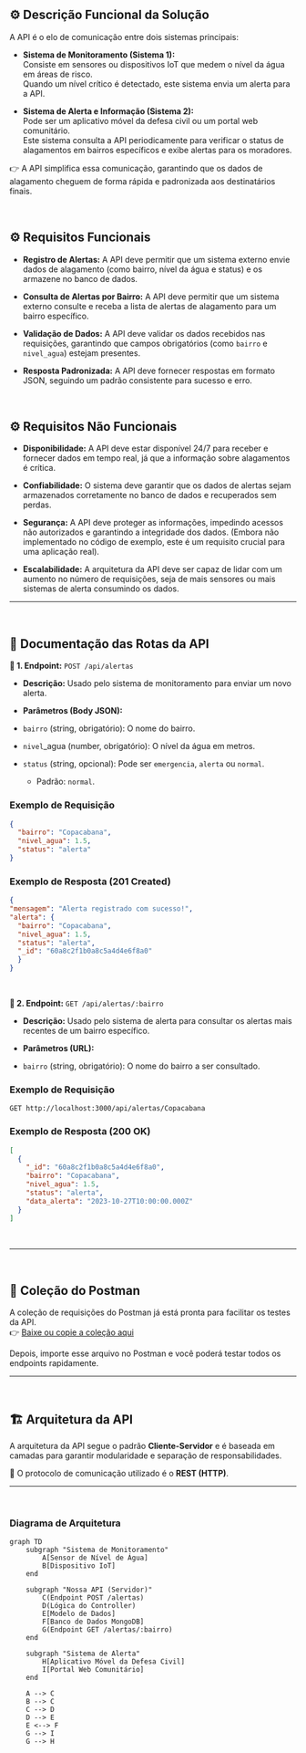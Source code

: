 ## ⚙️ Descrição Funcional da Solução
A API é o elo de comunicação entre dois sistemas principais:

- **Sistema de Monitoramento (Sistema 1):**  
  Consiste em sensores ou dispositivos IoT que medem o nível da água em áreas de risco.  
  Quando um nível crítico é detectado, este sistema envia um alerta para a API.

- **Sistema de Alerta e Informação (Sistema 2):**  
  Pode ser um aplicativo móvel da defesa civil ou um portal web comunitário.  
  Este sistema consulta a API periodicamente para verificar o status de alagamentos em bairros específicos e exibe alertas para os moradores.

👉 A API simplifica essa comunicação, garantindo que os dados de alagamento cheguem de forma rápida e padronizada aos destinatários finais.

<br>

## ⚙️ Requisitos Funcionais
- **Registro de Alertas:** A API deve permitir que um sistema externo envie dados de alagamento (como bairro, nível da água e status) e os armazene no banco de dados.

- **Consulta de Alertas por Bairro:** A API deve permitir que um sistema externo consulte e receba a lista de alertas de alagamento para um bairro específico.

- **Validação de Dados:** A API deve validar os dados recebidos nas requisições, garantindo que campos obrigatórios (como `bairro` e `nivel_agua`) estejam presentes.

- **Resposta Padronizada:** A API deve fornecer respostas em formato JSON, seguindo um padrão consistente para sucesso e erro.
<br>

## ⚙️ Requisitos Não Funcionais
- **Disponibilidade:** A API deve estar disponível 24/7 para receber e fornecer dados em tempo real, já que a informação sobre alagamentos é crítica.

- **Confiabilidade:** O sistema deve garantir que os dados de alertas sejam armazenados corretamente no banco de dados e recuperados sem perdas.

- **Segurança:** A API deve proteger as informações, impedindo acessos não autorizados e garantindo a integridade dos dados. (Embora não implementado no código de exemplo, este é um requisito crucial para uma aplicação real).

- **Escalabilidade:** A arquitetura da API deve ser capaz de lidar com um aumento no número de requisições, seja de mais sensores ou mais sistemas de alerta consumindo os dados.

---
<br>

## 📌 Documentação das Rotas da API

 **🔹 1. Endpoint:** `POST /api/alertas`

- **Descrição:** Usado pelo sistema de monitoramento para enviar um novo alerta.

- **Parâmetros (Body JSON):**

- `bairro` (string, obrigatório): O nome do bairro.

- `nivel`_agua (number, obrigatório): O nível da água em metros.

- `status` (string, opcional): Pode ser `emergencia`, `alerta` ou `normal`.

  - Padrão: `normal`.
    <br>
### Exemplo de Requisição
```json
{
  "bairro": "Copacabana",
  "nivel_agua": 1.5,
  "status": "alerta"
}
```

### Exemplo de Resposta (201 Created)
  ```json
  {
  "mensagem": "Alerta registrado com sucesso!",
  "alerta": {
    "bairro": "Copacabana",
    "nivel_agua": 1.5,
    "status": "alerta",
    "_id": "60a8c2f1b0a8c5a4d4e6f8a0"
    }
}
```
<br>

**🔹 2. Endpoint:** `GET /api/alertas/:bairro`

- **Descrição:** Usado pelo sistema de alerta para consultar os alertas mais recentes de um bairro específico.

- **Parâmetros (URL):**

 - `bairro` (string, obrigatório): O nome do bairro a ser consultado.

### Exemplo de Requisição

`GET http://localhost:3000/api/alertas/Copacabana`
### Exemplo de Resposta (200 OK)
```json
[
  {
    "_id": "60a8c2f1b0a8c5a4d4e6f8a0",
    "bairro": "Copacabana",
    "nivel_agua": 1.5,
    "status": "alerta",
    "data_alerta": "2023-10-27T10:00:00.000Z"
  }
]
```

<br>

---

<br>

## 📂 Coleção do Postman

A coleção de requisições do Postman já está pronta para facilitar os testes da API.  
👉 [Baixe ou copie a coleção aqui](https://github.com/cristianosolutions/api-alagamentos/blob/main/src/postman/collection.json)

Depois, importe esse arquivo no Postman e você poderá testar todos os endpoints rapidamente.

---
<br>

## 🏗️ Arquitetura da API
A arquitetura da API segue o padrão **Cliente-Servidor** e é baseada em camadas para garantir modularidade e separação de responsabilidades.  

📡 O protocolo de comunicação utilizado é o **REST (HTTP)**.


---
<br>

### Diagrama de Arquitetura
```mermaid
graph TD
    subgraph "Sistema de Monitoramento"
        A[Sensor de Nível de Água]
        B[Dispositivo IoT]
    end

    subgraph "Nossa API (Servidor)"
        C(Endpoint POST /alertas)
        D(Lógica do Controller)
        E[Modelo de Dados]
        F[Banco de Dados MongoDB]
        G(Endpoint GET /alertas/:bairro)
    end

    subgraph "Sistema de Alerta"
        H[Aplicativo Móvel da Defesa Civil]
        I[Portal Web Comunitário]
    end

    A --> C
    B --> C
    C --> D
    D --> E
    E <--> F
    G --> I
    G --> H
